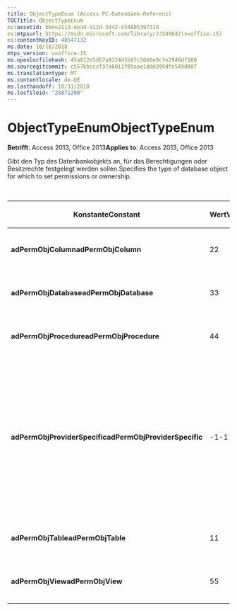 ```yaml
---
title: ObjectTypeEnum (Access PC-Datenbank-Referenz)
TOCTitle: ObjectTypeEnum
ms:assetid: b0ee2113-dea9-912d-3442-e54885397310
ms:mtpsurl: https://msdn.microsoft.com/library/JJ249842(v=office.15)
ms:contentKeyID: 48547132
ms.date: 10/18/2018
mtps_version: v=office.15
ms.openlocfilehash: 45a812e5d67a9324d5b07c5666e9cfe2940df580
ms.sourcegitcommit: c557bbcccf37a6011f89aae1ddd399dfe549d087
ms.translationtype: MT
ms.contentlocale: de-DE
ms.lasthandoff: 10/31/2018
ms.locfileid: "25871290"
---
```

# <a name="objecttypeenum"></a><span data-ttu-id="77f5a-102">ObjectTypeEnum</span><span class="sxs-lookup"><span data-stu-id="77f5a-102">ObjectTypeEnum</span></span>

<span data-ttu-id="77f5a-103">**Betrifft**: Access 2013, Office 2013</span><span class="sxs-lookup"><span data-stu-id="77f5a-103">**Applies to**: Access 2013, Office 2013</span></span>

<span data-ttu-id="77f5a-104">Gibt den Typ des Datenbankobjekts an, für das Berechtigungen oder Besitzrechte festgelegt werden sollen.</span><span class="sxs-lookup"><span data-stu-id="77f5a-104">Specifies the type of database object for which to set permissions or ownership.</span></span>

<br/>

<table>
<colgroup>
<col style="width: 33%" />
<col style="width: 33%" />
<col style="width: 33%" />
</colgroup>
<thead>
<tr class="header">
<th><p><span data-ttu-id="77f5a-105">Konstante</span><span class="sxs-lookup"><span data-stu-id="77f5a-105">Constant</span></span></p></th>
<th><p><span data-ttu-id="77f5a-106">Wert</span><span class="sxs-lookup"><span data-stu-id="77f5a-106">Value</span></span></p></th>
<th><p><span data-ttu-id="77f5a-107">Beschreibung</span><span class="sxs-lookup"><span data-stu-id="77f5a-107">Description</span></span></p></th>
</tr>
</thead>
<tbody>
<tr class="odd">
<td><p><span data-ttu-id="77f5a-108"><strong>adPermObjColumn</strong></span><span class="sxs-lookup"><span data-stu-id="77f5a-108"><strong>adPermObjColumn</strong></span></span></p></td>
<td><p><span data-ttu-id="77f5a-109">2</span><span class="sxs-lookup"><span data-stu-id="77f5a-109">2</span></span></p></td>
<td><p><span data-ttu-id="77f5a-110">Bei dem Objekt handelt es sich um eine Spalte.</span><span class="sxs-lookup"><span data-stu-id="77f5a-110">The object is a column.</span></span></p></td>
</tr>
<tr class="even">
<td><p><span data-ttu-id="77f5a-111"><strong>adPermObjDatabase</strong></span><span class="sxs-lookup"><span data-stu-id="77f5a-111"><strong>adPermObjDatabase</strong></span></span></p></td>
<td><p><span data-ttu-id="77f5a-112">3</span><span class="sxs-lookup"><span data-stu-id="77f5a-112">3</span></span></p></td>
<td><p><span data-ttu-id="77f5a-113">Bei dem Objekt handelt es sich um eine Datenbank.</span><span class="sxs-lookup"><span data-stu-id="77f5a-113">The object is a database.</span></span></p></td>
</tr>
<tr class="odd">
<td><p><span data-ttu-id="77f5a-114"><strong>adPermObjProcedure</strong></span><span class="sxs-lookup"><span data-stu-id="77f5a-114"><strong>adPermObjProcedure</strong></span></span></p></td>
<td><p><span data-ttu-id="77f5a-115">4</span><span class="sxs-lookup"><span data-stu-id="77f5a-115">4</span></span></p></td>
<td><p><span data-ttu-id="77f5a-116">Bei dem Objekt handelt es sich um eine Prozedur.</span><span class="sxs-lookup"><span data-stu-id="77f5a-116">The object is a procedure.</span></span></p></td>
</tr>
<tr class="even">
<td><p><span data-ttu-id="77f5a-117"><strong>adPermObjProviderSpecific</strong></span><span class="sxs-lookup"><span data-stu-id="77f5a-117"><strong>adPermObjProviderSpecific</strong></span></span></p></td>
<td><p><span data-ttu-id="77f5a-118">-1</span><span class="sxs-lookup"><span data-stu-id="77f5a-118">-1</span></span></p></td>
<td><p><span data-ttu-id="77f5a-p101">Bei dem Objekt handelt es sich um einen vom Anbieter definierten Typ. Es tritt ein Fehler auf, wenn der <em>ObjectType</em>-Parameter gleich <strong>adPermObjProviderSpecific</strong> ist und <em>ObjectTypeId</em> nicht angegeben ist.</span><span class="sxs-lookup"><span data-stu-id="77f5a-p101">The object is a type defined by the provider. An error will occur if the <em>ObjectType</em> parameter is <strong>adPermObjProviderSpecific</strong> and an <em>ObjectTypeId</em> is not supplied.</span></span></p></td>
</tr>
<tr class="odd">
<td><p><span data-ttu-id="77f5a-121"><strong>adPermObjTable</strong></span><span class="sxs-lookup"><span data-stu-id="77f5a-121"><strong>adPermObjTable</strong></span></span></p></td>
<td><p><span data-ttu-id="77f5a-122">1</span><span class="sxs-lookup"><span data-stu-id="77f5a-122">1</span></span></p></td>
<td><p><span data-ttu-id="77f5a-123">Bei dem Objekt handelt es sich um eine Tabelle.</span><span class="sxs-lookup"><span data-stu-id="77f5a-123">The object is a table.</span></span></p></td>
</tr>
<tr class="even">
<td><p><span data-ttu-id="77f5a-124"><strong>adPermObjView</strong></span><span class="sxs-lookup"><span data-stu-id="77f5a-124"><strong>adPermObjView</strong></span></span></p></td>
<td><p><span data-ttu-id="77f5a-125">5</span><span class="sxs-lookup"><span data-stu-id="77f5a-125">5</span></span></p></td>
<td><p><span data-ttu-id="77f5a-126">Bei dem Objekt handelt es sich um eine Sicht.</span><span class="sxs-lookup"><span data-stu-id="77f5a-126">The object is a view.</span></span></p></td>
</tr>
</tbody>
</table>


